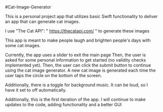 #Cat-Image-Generator

This is a personal project app that utilizes basic Swift functionality to deliver an app that can generate cat images.

I use "The Cat API":  " https://thecatapi.com/ " to generate these images

This app is meant to make people laugh and brighten people's days with some cat images.

Currently, the app uses a slider to exit the main page
Then, the user is asked for some personal information to get started (no validity checks implemented yet).
Then, the user can click the submit button to continue using the cat image generator.
A new cat image is generated each time the user taps the circle on the bottom of the screen.

Additionally, there is a toggle for background music. It can be loud, so I have it set to off automatically. 

Additionally, this is the first iteration of the app. I will continue to make updates to the code, adding functionality and a better GUI
